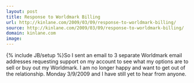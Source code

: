 ```yaml
---
layout: post
title: Response to Worldmark Billing
url: http://kinlane.com/2009/03/09/response-to-worldmark-billing/
source: http://kinlane.com/2009/03/09/response-to-worldmark-billing/
domain: kinlane.com
image: 
---
```

{% include JB/setup %}So I sent an email to 3 separate Worldmark email addresses requesting support on my account to see what my options are to sell or buy out my Worldmark. I am no longer happy and want to get out of the relationship. Monday 3/9/2009 and I have still yet to hear from anyone.
